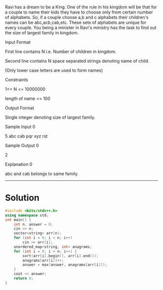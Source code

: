 Ravi has a dream to be a King. One of the rule in his kingdom will be that for a couple to name their kids they have to choose only from certain number of alphabets. So, if a couple choose a,b and c alphabets their children's names can be abc,acb,cab,etc. These sets of alphabets are unique for every couple. You being a minister in Ravi's ministry has the task to find out the size of largest family in kingdom.

Input Format

First line contains N i.e. Number of children in kingdom.

Second line contains N space separated strings denoting name of child.

(Only lower case letters are used to form names)

Constraints

1<= N <= 10000000

length of name <= 100

Output Format

Single integer denoting size of largest family.

Sample Input 0

5
abc
cab
pqr
xyz
rst

Sample Output 0

2

Explanation 0

abc and cab belongs to same family.

---

# Solution

```cpp
#include <bits/stdc++.h>
using namespace std;
int main() {
    int n, answer = 0;
    cin >> n;
    vector<string> arr(n);
    for (int i = 0; i < n; i++)
        cin >> arr[i];
    unordered_map<string, int> anagrams;
    for (int i = 0; i < n; i++) {
        sort(arr[i].begin(), arr[i].end());
        anagrams[arr[i]]++;
        answer = max(answer, anagrams[arr[i]]);
    }
    cout << answer;
    return 0;
}
```
